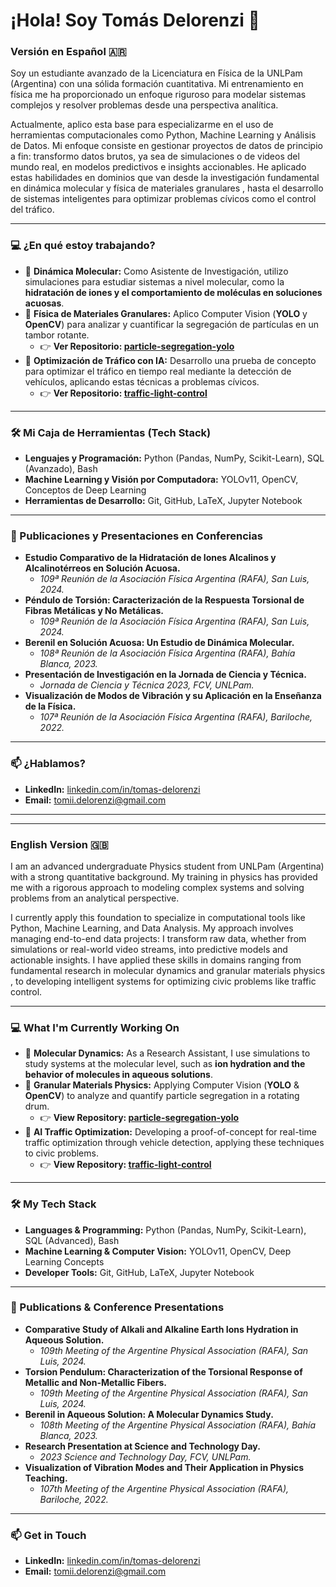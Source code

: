 # ¡Hola! Soy Tomás Delorenzi 👋

### Versión en Español 🇦🇷

Soy un estudiante avanzado de la Licenciatura en Física de la UNLPam (Argentina) con una sólida formación cuantitativa. Mi entrenamiento en física me ha proporcionado un enfoque riguroso para modelar sistemas complejos y resolver problemas desde una perspectiva analítica.

Actualmente, aplico esta base para especializarme en el uso de herramientas computacionales como Python, Machine Learning y Análisis de Datos. Mi enfoque consiste en gestionar proyectos de datos de principio a fin: transformo datos brutos, ya sea de simulaciones o de videos del mundo real, en modelos predictivos e insights accionables. He aplicado estas habilidades en dominios que van desde la investigación fundamental en dinámica molecular y física de materiales granulares , hasta el desarrollo de sistemas inteligentes para optimizar problemas cívicos como el control del tráfico.

---

### 💻 ¿En qué estoy trabajando?

-   🔬 **Dinámica Molecular:** Como Asistente de Investigación, utilizo simulaciones para estudiar sistemas a nivel molecular, como la **hidratación de iones y el comportamiento de moléculas en soluciones acuosas**.
-   🥁 **Física de Materiales Granulares:** Aplico Computer Vision (**YOLO** y **OpenCV**) para analizar y cuantificar la segregación de partículas en un tambor rotante.
    -   👉 **Ver Repositorio: [particle-segregation-yolo](https://github.com/DelorenziTomas/particle-segregation-yolo)**
-   🚦 **Optimización de Tráfico con IA:** Desarrollo una prueba de concepto para optimizar el tráfico en tiempo real mediante la detección de vehículos, aplicando estas técnicas a problemas cívicos.
    -   👉 **Ver Repositorio: [traffic-light-control](https://github.com/DelorenziTomas/traffic-light-control)**

---

### 🛠️ Mi Caja de Herramientas (Tech Stack)

-   **Lenguajes y Programación:** Python (Pandas, NumPy, Scikit-Learn), SQL (Avanzado), Bash
-   **Machine Learning y Visión por Computadora:** YOLOv11, OpenCV, Conceptos de Deep Learning
-   **Herramientas de Desarrollo:** Git, GitHub, LaTeX, Jupyter Notebook

---

### 📄 Publicaciones y Presentaciones en Conferencias

-   **Estudio Comparativo de la Hidratación de Iones Alcalinos y Alcalinotérreos en Solución Acuosa.**
    -   *109ª Reunión de la Asociación Física Argentina (RAFA), San Luis, 2024.*
-   **Péndulo de Torsión: Caracterización de la Respuesta Torsional de Fibras Metálicas y No Metálicas.**
    -   *109ª Reunión de la Asociación Física Argentina (RAFA), San Luis, 2024.*
-   **Berenil en Solución Acuosa: Un Estudio de Dinámica Molecular.**
    -   *108ª Reunión de la Asociación Física Argentina (RAFA), Bahía Blanca, 2023.*
-   **Presentación de Investigación en la Jornada de Ciencia y Técnica.**
    -   *Jornada de Ciencia y Técnica 2023, FCV, UNLPam.*
-   **Visualización de Modos de Vibración y su Aplicación en la Enseñanza de la Física.**
    -   *107ª Reunión de la Asociación Física Argentina (RAFA), Bariloche, 2022.*

---

### 📫 ¿Hablamos?

-   **LinkedIn:** [linkedin.com/in/tomas-delorenzi](https://www.linkedin.com/in/tomas-delorenzi)
-   **Email:** tomii.delorenzi@gmail.com

---
---

### English Version 🇬🇧

I am an advanced undergraduate Physics student from UNLPam (Argentina) with a strong quantitative background. My training in physics has provided me with a rigorous approach to modeling complex systems and solving problems from an analytical perspective.

I currently apply this foundation to specialize in computational tools like Python, Machine Learning, and Data Analysis. My approach involves managing end-to-end data projects: I transform raw data, whether from simulations or real-world video streams, into predictive models and actionable insights. I have applied these skills in domains ranging from fundamental research in molecular dynamics and granular materials physics , to developing intelligent systems for optimizing civic problems like traffic control.

---

### 💻 What I'm Currently Working On

-   🔬 **Molecular Dynamics:** As a Research Assistant, I use simulations to study systems at the molecular level, such as **ion hydration and the behavior of molecules in aqueous solutions**.
-   🥁 **Granular Materials Physics:** Applying Computer Vision (**YOLO** & **OpenCV**) to analyze and quantify particle segregation in a rotating drum.
    -   👉 **View Repository: [particle-segregation-yolo](https://github.com/DelorenziTomas/particle-segregation-yolo)**
-   🚦 **AI Traffic Optimization:** Developing a proof-of-concept for real-time traffic optimization through vehicle detection, applying these techniques to civic problems.
    -   👉 **View Repository: [traffic-light-control](https://github.com/DelorenziTomas/traffic-light-control)**

---

### 🛠️ My Tech Stack

-   **Languages & Programming:** Python (Pandas, NumPy, Scikit-Learn), SQL (Advanced), Bash
-   **Machine Learning & Computer Vision:** YOLOv11, OpenCV, Deep Learning Concepts
-   **Developer Tools:** Git, GitHub, LaTeX, Jupyter Notebook

---

### 📄 Publications & Conference Presentations

-   **Comparative Study of Alkali and Alkaline Earth Ions Hydration in Aqueous Solution.**
    -   *109th Meeting of the Argentine Physical Association (RAFA), San Luis, 2024.*
-   **Torsion Pendulum: Characterization of the Torsional Response of Metallic and Non-Metallic Fibers.**
    -   *109th Meeting of the Argentine Physical Association (RAFA), San Luis, 2024.*
-   **Berenil in Aqueous Solution: A Molecular Dynamics Study.**
    -   *108th Meeting of the Argentine Physical Association (RAFA), Bahía Blanca, 2023.*
-   **Research Presentation at Science and Technology Day.**
    -   *2023 Science and Technology Day, FCV, UNLPam.*
-   **Visualization of Vibration Modes and Their Application in Physics Teaching.**
    -   *107th Meeting of the Argentine Physical Association (RAFA), Bariloche, 2022.*

---

### 📫 Get in Touch

-   **LinkedIn:** [linkedin.com/in/tomas-delorenzi](https://www.linkedin.com/in/tomas-delorenzi)
-   **Email:** tomii.delorenzi@gmail.com
